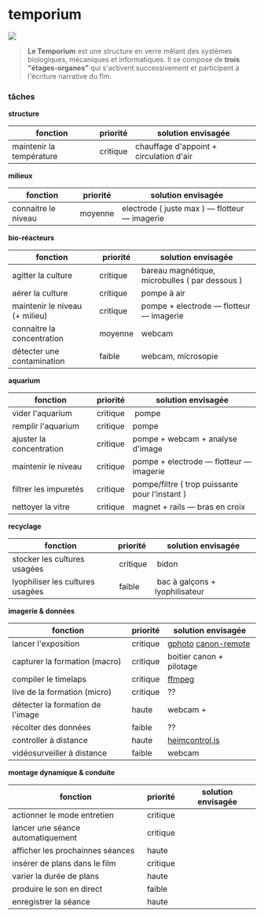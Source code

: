 # temporium
![](https://kkbb-production.s3.amazonaws.com/uploads/project_image/image/66765/renduallum02.jpg)

> **Le Temporium** est une structure en verre mêlant des systèmes biologiques, mécaniques et  informatiques. Il se compose de **trois "étages-organes"** qui s'activent successivement et participent à l'écriture narrative du flm.




### tâches

**structure**

| fonction                          | priorité | solution envisagée                                            |
| --------------------------------- | -------- |-------------------------------------------------------------- |
| maintenir la température          | critique | chauffage d'appoint + circulation d'air                       |

**milieux**

| fonction                          | priorité | solution envisagée                                            |
| --------------------------------- | -------- |-------------------------------------------------------------- |
| connaitre le niveau               | moyenne  | electrode ( juste max ) — flotteur — imagerie                 |

**bio-réacteurs**

| fonction                          | priorité | solution envisagée                                            |
| --------------------------------- | -------- |-------------------------------------------------------------- |
| agitter la culture                | critique | bareau magnétique, microbulles ( par dessous )                |
| aérer la culture                  | critique | pompe à air                                                   |
| maintenir le niveau (+ milieu)    | critique | pompe + electrode — flotteur — imagerie                       |
| connaitre la concentration        | moyenne  | webcam                                                        |
| détecter une contamination        | faible   | webcam, microsopie                                            |

**aquarium**

| fonction                          | priorité | solution envisagée                                            |
| --------------------------------- | -------- |-------------------------------------------------------------- |
| vider l'aquarium                  | critique | pompe                                                         |
| remplir l'aquarium                | critique | pompe                                                         |
| ajuster la concentration          | critique | pompe + webcam + analyse d'image                              |
| maintenir le niveau               | critique | pompe + electrode — flotteur — imagerie                       | 
| filtrer les impuretés             | critique | pompe/filtre ( trop puissante pour l'instant )                |
| nettoyer la vitre                 | critique | magnet + rails — bras en croix                                | 

**recyclage**

| fonction                          | priorité | solution envisagée                                            |
| --------------------------------- | -------- |-------------------------------------------------------------- |
| stocker les cultures usagées      | critique | bidon                                                         |
| lyophiliser les cultures usagées  | faible   | bac à galçons + lyophilisateur                                |


**imagerie & données**

| fonction                          | priorité | solution envisagée                                            |
| --------------------------------- | -------- |-------------------------------------------------------------- |
| lancer l'exposition               | critique | [gphoto](http://www.gphoto.org/) [canon-remote](http://pythonhosted.org/canon-remote/index.html)|
| capturer la formation (macro)     | critique | boitier canon + pilotage
| compiler le timelaps              | critique | [ffmpeg](http://www.ffmpeg.org)
| live de la formation (micro)      | critique | ?? |
| détecter la formation de l'image  | haute    | webcam + |
| récolter des données              | faible   | ?? |
| controller à distance             | haute    | [heimcontrol.js](http://ni-c.github.io/heimcontrol.js)|
| vidéosurveiller à distance        | faible   | webcam |

**montage dynamique & conduite**

| fonction                           | priorité | solution envisagée                                            |
| ---------------------------------- | -------- |-------------------------------------------------------------- |
| actionner le mode entretien        | critique | |
| lancer une séance automatiquement  | critique | | 
| afficher les prochainnes séances   | haute    | |
| insérer de plans dans le film      | critique | |
| varier la durée de plans           | haute    | |
| produire le son en direct          | faible   | |
| enregistrer la séance              | haute    | |
